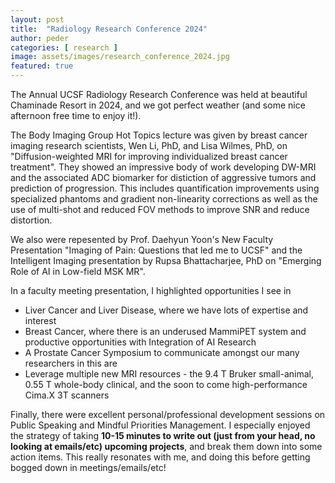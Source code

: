 ```yaml
---
layout: post
title:  "Radiology Research Conference 2024"
author: peder
categories: [ research ]
image: assets/images/research_conference_2024.jpg
featured: true
---
```


The Annual UCSF Radiology Research Conference was held at beautiful Chaminade Resort in 2024, and we got perfect weather (and some nice afternoon free time to enjoy it!).

The Body Imaging Group Hot Topics lecture was given by breast cancer imaging research scientists, Wen Li, PhD, and Lisa Wilmes, PhD, on "Diffusion-weighted MRI for improving individualized breast cancer treatment".  They showed an impressive body of work developing DW-MRI and the associated ADC biomarker for distiction of aggressive tumors and prediction of progression.  This includes quantification improvements using specialized phantoms and gradient non-linearity corrections as well as the use of multi-shot and reduced FOV methods to improve SNR and reduce distortion.

We also were repesented by Prof. Daehyun Yoon's New Faculty Presentation "Imaging of Pain: Questions that led me to UCSF" and the Intelligent Imaging presentation by Rupsa Bhattacharjee, PhD
on "Emerging Role of AI in Low-field MSK MR".

In a faculty meeting presentation, I highlighted opportunities I see in 
* Liver Cancer and Liver Disease, where we have lots of expertise and interest 
* Breast Cancer, where there is an underused MammiPET system and productive opportunities with
Integration of AI Research
* A Prostate Cancer Symposium to communicate amongst our many researchers in this are
* Leverage multiple new MRI resources - the 9.4 T Bruker small-animal, 0.55 T whole-body clinical, and the soon to come high-performance Cima.X 3T scanners

Finally, there were excellent personal/professional development sessions on Public Speaking and Mindful Priorities Management.
I especially enjoyed the strategy of taking **10-15 minutes to write out (just from your head, no looking at emails/etc) upcoming projects**, and break them down into some action items.  This really resonates with me, and doing this before getting bogged down in meetings/emails/etc!